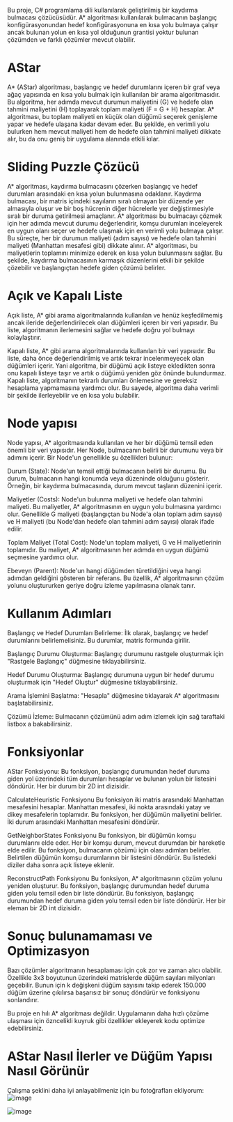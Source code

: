 Bu proje, C# programlama dili kullanılarak geliştirilmiş bir kaydırma bulmacası çözücüsüdür. A* algoritması kullanılarak bulmacanın başlangıç konfigürasyonundan hedef konfigürasyonuna en kısa yolu bulmaya çalışır ancak bulunan yolun en kısa yol olduğunun grantisi yoktur bulunan çözümden ve farklı çözümler mevcut olabilir.

# AStar 
A* (AStar) algoritması, başlangıç ve hedef durumlarını içeren bir graf veya ağaç yapısında en kısa yolu bulmak için kullanılan bir arama algoritmasıdır. Bu algoritma, her adımda mevcut durumun maliyetini (G) ve hedefe olan tahmini maliyetini (H) toplayarak toplam maliyeti (F = G + H) hesaplar. A* algoritması, bu toplam maliyeti en küçük olan düğümü seçerek genişleme yapar ve hedefe ulaşana kadar devam eder. Bu şekilde, en verimli yolu bulurken hem mevcut maliyeti hem de hedefe olan tahmini maliyeti dikkate alır, bu da onu geniş bir uygulama alanında etkili kılar.

# Sliding Puzzle Çözücü
A* algoritması, kaydırma bulmacasını çözerken başlangıç ve hedef durumları arasındaki en kısa yolun bulunmasına odaklanır. Kaydırma bulmacası, bir matris içindeki sayıların sıralı olmayan bir düzende yer almasıyla oluşur ve bir boş hücrenin diğer hücrelerle yer değiştirmesiyle sıralı bir duruma getirilmesi amaçlanır. A* algoritması bu bulmacayı çözmek için her adımda mevcut durumu değerlendirir, komşu durumları inceleyerek en uygun olanı seçer ve hedefe ulaşmak için en verimli yolu bulmaya çalışır. Bu süreçte, her bir durumun maliyeti (adım sayısı) ve hedefe olan tahmini maliyeti (Manhattan mesafesi gibi) dikkate alınır. A* algoritması, bu maliyetlerin toplamını minimize ederek en kısa yolun bulunmasını sağlar. Bu şekilde, kaydırma bulmacasının karmaşık düzenlerini etkili bir şekilde çözebilir ve başlangıçtan hedefe giden çözümü belirler.

# Açık ve Kapalı Liste

Açık liste, A* gibi arama algoritmalarında kullanılan ve henüz keşfedilmemiş ancak ileride değerlendirilecek olan düğümleri içeren bir veri yapısıdır. Bu liste, algoritmanın ilerlemesini sağlar ve hedefe doğru yol bulmayı kolaylaştırır.

Kapalı liste, A* gibi arama algoritmalarında kullanılan bir veri yapısıdır. Bu liste, daha önce değerlendirilmiş ve artık tekrar incelenmeyecek olan düğümleri içerir. Yani algoritma, bir düğümü açık listeye ekledikten sonra onu kapalı listeye taşır ve artık o düğümü yeniden göz önünde bulundurmaz. Kapalı liste, algoritmanın tekrarlı durumları önlemesine ve gereksiz hesaplama yapmamasına yardımcı olur. Bu sayede, algoritma daha verimli bir şekilde ilerleyebilir ve en kısa yolu bulabilir.

# Node yapısı
Node yapısı, A* algoritmasında kullanılan ve her bir düğümü temsil eden önemli bir veri yapısıdır. Her Node, bulmacanın belirli bir durumunu veya bir adımını içerir. Bir Node'un genellikle şu özellikleri bulunur:

Durum (State): Node'un temsil ettiği bulmacanın belirli bir durumu. Bu durum, bulmacanın hangi konumda veya düzeninde olduğunu gösterir. Örneğin, bir kaydırma bulmacasında, durum mevcut taşların düzenini içerir.

Maliyetler (Costs): Node'un bulunma maliyeti ve hedefe olan tahmini maliyeti. Bu maliyetler, A* algoritmasının en uygun yolu bulmasına yardımcı olur. Genellikle G maliyeti (başlangıçtan bu Node'a olan toplam adım sayısı) ve H maliyeti (bu Node'dan hedefe olan tahmini adım sayısı) olarak ifade edilir.

Toplam Maliyet (Total Cost): Node'un toplam maliyeti, G ve H maliyetlerinin toplamıdır. Bu maliyet, A* algoritmasının her adımda en uygun düğümü seçmesine yardımcı olur.

Ebeveyn (Parent): Node'un hangi düğümden türetildiğini veya hangi adımdan geldiğini gösteren bir referans. Bu özellik, A* algoritmasının çözüm yolunu oluştururken geriye doğru izleme yapılmasına olanak tanır.

# Kullanım Adımları
Başlangıç ve Hedef Durumları Belirleme: İlk olarak, başlangıç ve hedef durumlarını belirlemelisiniz. Bu durumlar, matris formunda girilir.

Başlangıç Durumu Oluşturma: Başlangıç durumunu rastgele oluşturmak için "Rastgele Başlangıç" düğmesine tıklayabilirsiniz.

Hedef Durumu Oluşturma: Başlangıç durumuna uygun bir hedef durumu oluşturmak için "Hedef Oluştur" düğmesine tıklayabilirsiniz.

Arama İşlemini Başlatma: "Hesapla" düğmesine tıklayarak A* algoritmasını başlatabilirsiniz.

Çözümü İzleme: Bulmacanın çözümünü adım adım izlemek için sağ taraftaki listbox a bakabilirsiniz.

# Fonksiyonlar
AStar Fonksiyonu:
Bu fonksiyon, başlangıç durumundan hedef duruma giden yol üzerindeki tüm durumları hesaplar ve bulunan yolun bir listesini döndürür. Her bir durum bir 2D int dizisidir.

CalculateHeuristic Fonksiyonu
Bu fonksiyon iki matris arasındaki Manhattan mesafesini hesaplar. Manhattan mesafesi, iki nokta arasındaki yatay ve dikey mesafelerin toplamıdır. Bu fonksiyon, her düğümün maliyetini belirler.
İki durum arasındaki Manhattan mesafesini döndürür.

GetNeighborStates Fonksiyonu
Bu fonksiyon, bir düğümün komşu durumlarını elde eder. Her bir komşu durum, mevcut durumdan bir hareketle elde edilir. Bu fonksiyon, bulmacanın çözümü için olası adımları belirler.
Belirtilen düğümün komşu durumlarının bir listesini döndürür. Bu listedeki diziler daha sonra açık listeye eklenir.

ReconstructPath Fonksiyonu
Bu fonksiyon, A* algoritmasının çözüm yolunu yeniden oluşturur. Bu fonksiyon, başlangıç durumundan hedef duruma giden yolu temsil eden bir liste döndürür.
Bu fonksiyon, başlangıç durumundan hedef duruma giden yolu temsil eden bir liste döndürür. Her bir eleman bir 2D int dizisidir.

# Sonuç bulunamaması ve Optimizasyon 
Bazı çözümler algoritmanın hesaplaması için çok zor ve zaman alıcı olabilir. Özellikle 3x3 boyutunun üzerindeki matrislerde düğüm sayıları milyonları geçebilir. Bunun için k değişkeni düğüm sayısını takip ederek 150.000 düğüm üzerine çıkılırsa başarısız bir sonuç döndürür ve fonksiyonu sonlandırır.  

Bu proje en hılı A* algoritması değildir. Uygulamanın daha hızlı çözüme ulaşması için özncelikli kuyruk gibi özellikler ekleyerek kodu optimize edebilirsiniz.

# AStar Nasıl İlerler ve Düğüm Yapısı Nasıl Görünür
Çalışma şeklini daha iyi anlayabilmeniz için bu fotoğrafları ekliyorum:
![image](https://github.com/Developper2310/213301069_Sliding-Puzzle-AStar/assets/130366798/46ffab09-5c6c-4677-ad98-0d9e57d17c50)

![image](https://github.com/Developper2310/213301069_Sliding-Puzzle-AStar/assets/130366798/76c9757f-19f6-4da5-b6c9-86d3f9193f8d)

